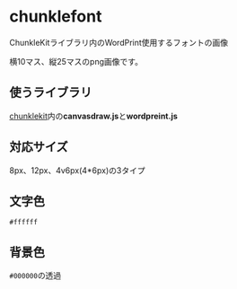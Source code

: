 # chunklefont
ChunkleKitライブラリ内のWordPrint使用するフォントの画像

横10マス、縦25マスのpng画像です。

## 使うライブラリ
[chunklekit](https://github.com/oshiimizunohuta/chunklekit)内の**canvasdraw.js**と**wordpreint.js**

## 対応サイズ
8px、12px、4v6px(4*6px)の3タイプ

## 文字色
`#ffffff`

## 背景色
`#000000`の透過

